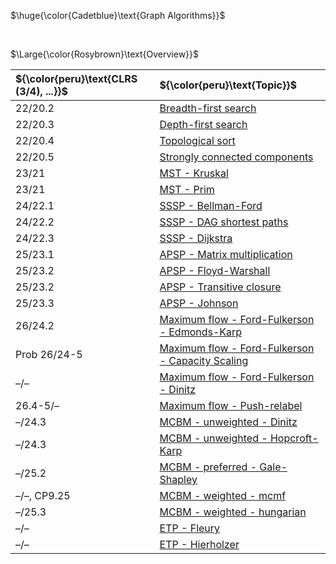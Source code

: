 $\huge{\color{Cadetblue}\text{Graph Algorithms}}$

<br/>

$\Large{\color{Rosybrown}\text{Overview}}$

| ${\color{peru}\text{CLRS (3/4), ...}}$ | ${\color{peru}\text{Topic}}$ |
|:---|:---|
| 22/20.2 | [Breadth-first search](https://github.com/pl3onasm/CLRS/tree/main/algorithms/graphs/bfs) |
| 22/20.3 | [Depth-first search](https://github.com/pl3onasm/CLRS/tree/main/algorithms/graphs/dfs) |
| 22/20.4 | [Topological sort](https://github.com/pl3onasm/CLRS/tree/main/algorithms/graphs/top-sort) |
| 22/20.5 | [Strongly connected components](https://github.com/pl3onasm/CLRS/tree/main/algorithms/graphs/scc) |
| 23/21 | [MST - Kruskal](https://github.com/pl3onasm/CLRS/tree/main/algorithms/graphs/MST-kruskal) |
| 23/21 | [MST - Prim](https://github.com/pl3onasm/CLRS/tree/main/algorithms/graphs/MST-prim) |
| 24/22.1 | [SSSP - Bellman-Ford](https://github.com/pl3onasm/CLRS/tree/main/algorithms/graphs/SSSP-bellman-ford) |
| 24/22.2 | [SSSP - DAG shortest paths](https://github.com/pl3onasm/CLRS/tree/main/algorithms/graphs/SSSP-DAG) |
| 24/22.3 | [SSSP - Dijkstra](https://github.com/pl3onasm/CLRS/tree/main/algorithms/graphs/SSSP-dijkstra) |
| 25/23.1 | [APSP - Matrix multiplication](https://github.com/pl3onasm/CLRS/tree/main/algorithms/graphs/APSP-matrix-mult) |
| 25/23.2 | [APSP - Floyd-Warshall](https://github.com/pl3onasm/CLRS/tree/main/algorithms/graphs/APSP-floyd) |
| 25/23.2 | [APSP - Transitive closure](https://github.com/pl3onasm/CLRS/tree/main/algorithms/graphs/APSP-transitive-closure) |
| 25/23.3 | [APSP - Johnson](https://github.com/pl3onasm/CLRS/tree/main/algorithms/graphs/APSP-johnson) |
| 26/24.2 | [Maximum flow - Ford-Fulkerson - Edmonds-Karp](https://github.com/pl3onasm/CLRS/tree/main/algorithms/graphs/MF-Edmonds-Karp) |
| Prob 26/24-5 | [Maximum flow - Ford-Fulkerson - Capacity Scaling](https://github.com/pl3onasm/CLRS/tree/main/algorithms/graphs/MF-cap-scaling) |
| –/– | [Maximum flow - Ford-Fulkerson - Dinitz](https://github.com/pl3onasm/CLRS/tree/main/algorithms/graphs/MF-dinitz) |
| 26.4-5/– | [Maximum flow - Push-relabel](https://github.com/pl3onasm/CLRS/tree/main/algorithms/graphs/MF-push-relabel) |
| –/24.3 | [MCBM - unweighted - Dinitz](https://github.com/pl3onasm/CLRS/tree/main/algorithms/graphs/MCBM-dinitz) |
| –/24.3 | [MCBM - unweighted - Hopcroft-Karp](https://github.com/pl3onasm/CLRS/tree/main/algorithms/graphs/MCBM-hopcroft-karp) |
| –/25.2 | [MCBM - preferred - Gale-Shapley](https://github.com/pl3onasm/CLRS/tree/main/algorithms/graphs/MCBM-gale-shapley) |
| –/–, CP9.25 | [MCBM - weighted - mcmf](https://github.com/pl3onasm/CLRS/tree/main/algorithms/graphs/MCBM-mcmf) |
| –/25.3 | [MCBM - weighted - hungarian](https://github.com/pl3onasm/CLRS/tree/main/algorithms/graphs/MCBM-hungarian) |
| –/– | [ETP - Fleury](https://github.com/pl3onasm/CLRS/tree/main/algorithms/graphs/ETP-fleury) |
| –/– | [ETP - Hierholzer](https://github.com/pl3onasm/CLRS/tree/main/algorithms/graphs/ETP-Hierholzer) |

